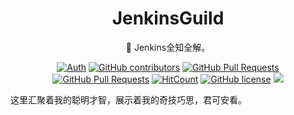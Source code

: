 <div align="center">
<h1>JenkinsGuild</h1>

<p> 🧰 Jenkins全知全解。</p>

[![Auth](https://img.shields.io/badge/Auth-eryajf-ff69b4)](https://github.com/eryajf)
[![GitHub contributors](https://img.shields.io/github/contributors/opsre/JenkinsGuide)](https://github.com/opsre/JenkinsGuide/graphs/contributors)
[![GitHub Pull Requests](https://img.shields.io/github/issues-pr/opsre/JenkinsGuide)](https://github.com/opsre/JenkinsGuide/pulls)
[![GitHub Pull Requests](https://img.shields.io/github/stars/opsre/JenkinsGuide)](https://github.com/opsre/JenkinsGuide/stargazers)
[![HitCount](https://views.whatilearened.today/views/github/opsre/JenkinsGuide.svg)](https://github.com/opsre/JenkinsGuide)
[![GitHub license](https://img.shields.io/github/license/opsre/JenkinsGuide)](https://github.com/opsre/JenkinsGuide/blob/main/LICENSE)
[![](https://img.shields.io/badge/Awesome-MyStarList-c780fa?logo=Awesome-Lists)](https://github.com/eryajf/awesome-stars-eryajf#readme)

</div>

这里汇聚着我的聪明才智，展示着我的奇技巧思，君可安看。